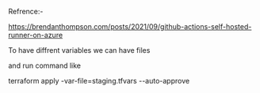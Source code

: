 Refrence:-
 
https://brendanthompson.com/posts/2021/09/github-actions-self-hosted-runner-on-azure

To have diffrent variables we can have files 

and run command like

terraform apply -var-file=staging.tfvars --auto-approve
